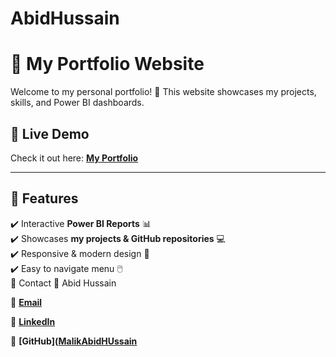# AbidHussain
# 🌟 My Portfolio Website

Welcome to my personal portfolio! 🚀 This website showcases my projects, skills, and Power BI dashboards.

## 🔗 Live Demo
Check it out here: **[My Portfolio](https://malikabidhussain.github.io/AbidHussain/)**

---

## 📌 Features
✔️ Interactive **Power BI Reports** 📊  
✔️ Showcases **my projects & GitHub repositories** 💻  
✔️ Responsive & modern design 🎨  
✔️ Easy to navigate menu 🖱️  
📧 Contact
👤 Abid Hussain   

📩 **[Email](abid.aries@gmail.com)**  

🔗 **[LinkedIn](https://www.linkedin.com/in/malikabidhussain/)**  

🐙 **[GitHub]([MalikAbidHUssain ](https://malikabidhussain.github.io/AbidHussain/)**  

